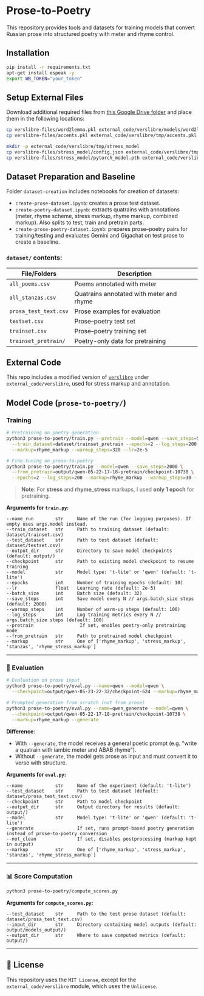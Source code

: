 # Prose-to-Poetry

This repository provides tools and datasets for training models that convert Russian prose into structured poetry with meter and rhyme control.

## Installation

```bash
pip install -r requirements.txt
apt-get install espeak -y
export WB_TOKEN="your_token"
````

## Setup External Files

Download additional required files from [this Google Drive folder](https://drive.google.com/drive/folders/1oIEM5_UuK-5phD5LtJqCPnSQ5CVQiOoM?usp=sharing) and place them in the following locations:

```bash
cp verslibre-files/word2lemma.pkl external_code/verslibre/models/word2lemma.pkl
cp verslibre-files/accents.pkl external_code/verslibre/tmp/accents.pkl

mkdir -p external_code/verslibre/tmp/stress_model
cp verslibre-files/stress_model/config.json external_code/verslibre/tmp/stress_model/config.json
cp verslibre-files/stress_model/pytorch_model.pth external_code/verslibre/tmp/stress_model/pytorch_model.pth
```

## Dataset Preparation and Baseline

Folder `dataset-creation` includes notebooks for creation of datasets:

* `create-prose-dataset.ipynb`: creates a prose test dataset.
* `create-poetry-dataset.ipynb`: extracts quatrains with annotations (meter, rhyme scheme, stress markup, rhyme markup, combined markup). Also splits to test, train and pretrain parts.
* `create-prose-poetry-dataset.ipynb`: prepares prose–poetry pairs for training/testing and evaluates Gemini and Gigachat on test prose to create a baseline.

### `dataset/` contents:

| File/Folders          | Description                              |
| --------------------- | ---------------------------------------- |
| `all_poems.csv`       | Poems annotated with meter               |
| `all_stanzas.csv`     | Quatrains annotated with meter and rhyme |
| `prosa_test_text.csv` | Prose examples for evaluation            |
| `testset.csv`         | Prose–poetry test set                    |
| `trainset.csv`        | Prose–poetry training set                |
| `trainset_pretrain/`  | Poetry-only data for pretraining         |

## External Code

This repo includes a modified version of [`verslibre`](https://github.com/Koziev/verslibre) under `external_code/verslibre`, used for stress markup and annotation.

## Model Code (`prose-to-poetry/`)

### Training

```bash
# Pretraining on poetry generation
python3 prose-to-poetry/train.py --pretrain --model=qwen --save_steps=5000 \
  --train_dataset=dataset/trainset_pretrain --epochs=2 --log_steps=200 \
  --markup=rhyme_markup --warmup_steps=320 --lr=2e-5

# Fine-tuning on prose-to-poetry
python3 prose-to-poetry/train.py --model=qwen --save_steps=2000 \
  --from_pretrain=output/qwen-05-22-17-18-pretrain/checkpoint-10738 \
  --epochs=2 --log_steps=200 --markup=rhyme_markup --warmup_steps=30 --lr=5e-6
```

> **Note**: For **stress** and **rhyme\_stress** markups, I used **only 1 epoch** for pretraining.

**Arguments for `train.py`:**

```text
--name_run        str     Name of the run (for logging purposes). If empty uses args.model instead. 
--train_dataset   str     Path to training dataset (default: dataset/trainset.csv)
--test_dataset    str     Path to test dataset (default: dataset/testset.csv)
--output_dir      str     Directory to save model checkpoints (default: output/)
--checkpoint      str     Path to existing model checkpoint to resume training
--model           str     Model type: 't-lite' or 'qwen' (default: 't-lite')
--epochs          int     Number of training epochs (default: 10)
--lr              float   Learning rate (default: 2e-5)
--batch_size      int     Batch size (default: 32)
--save_steps      int     Save model every N // args.batch_size steps (default: 2000)
--warmup_steps    int     Number of warm-up steps (default: 100)
--log_steps       int     Log training metrics every N // args.batch_size steps (default: 100)
--pretrain                 If set, enables poetry-only pretraining mode
--from_pretrain   str     Path to pretrained model checkpoint
--markup          str     One of ['rhyme_markup', 'stress_markup', 'stanzas', 'rhyme_stress_markup']
```

---

### 🧪 Evaluation

```bash
# Evaluation on prose input
python3 prose-to-poetry/eval.py --name=qwen --model=qwen \
  --checkpoint=output/qwen-05-23-22-32/checkpoint-624 --markup=rhyme_markup

# Prompted generation from scratch (not from prose)
python3 prose-to-poetry/eval.py --name=qwen_generate --model=qwen \
  --checkpoint=output/qwen-05-22-17-18-pretrain/checkpoint-10738 \
  --markup=rhyme_markup --generate
```

**Difference**:

* With `--generate`, the model receives a general poetic prompt (e.g. "write a quatrain with iambic meter and ABAB rhyme").
* Without `--generate`, the model gets prose as input and must convert it to verse with structure.

**Arguments for `eval.py`:**

```text
--name            str     Name of the experiment (default: 't-lite')
--test_dataset    str     Path to test dataset (default: dataset/prosa_test_text.csv)
--checkpoint      str     Path to model checkpoint
--output_dir      str     Output directory for results (default: output/)
--model           str     Model type: 't-lite' or 'qwen' (default: 't-lite')
--generate                If set, runs prompt-based poetry generation instead of prose-to-poetry conversion
--not_clean               If set, disables postprocessing (markup kept in output)
--markup          str     One of ['rhyme_markup', 'stress_markup', 'stanzas', 'rhyme_stress_markup']
```

---

### 📊 Score Computation

```bash
python3 prose-to-poetry/compute_scores.py
```

**Arguments for `compute_scores.py`:**

```text
--test_dataset    str     Path to the test prose dataset (default: dataset/prosa_test_text.csv)
--input_dir       str     Directory containing model outputs (default: output/models_output/)
--output_dir      str     Where to save computed metrics (default: output/)
```

---

## 📄 License

This repository uses the `MIT License`, except for the `external_code/verslibre` module, which uses the `Unlicense`.



